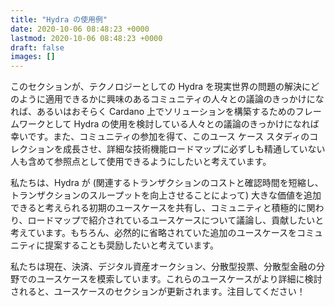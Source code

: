```yaml
---
title: "Hydra の使用例"
date: 2020-10-06 08:48:23 +0000
lastmod: 2020-10-06 08:48:23 +0000
draft: false
images: []
---
```


このセクションが、テクノロジーとしての Hydra を現実世界の問題の解決にどのように適用できるかに興味のあるコミュニティの人々との議論のきっかけになれば、あるいはおそらく Cardano 上でソリューションを構築するためのフレームワークとして Hydra の使用を検討している人々との議論のきっかけになれば幸いです。また、コミュニティの参加を得て、このユース ケース スタディのコレクションを成長させ、詳細な技術機能ロードマップに必ずしも精通していない人も含めて参照点として使用できるようにしたいと考えています。

私たちは、Hydra が (関連するトランザクションのコストと確認時間を短縮し、トランザクションのスループットを向上させることによって) 大きな価値を追加できると考えられる初期のユースケースを共有し、コミュニティと積極的に関わり、ロードマップで紹介されているユースケースについて議論し、貢献したいと考えています。もちろん、必然的に省略されていた追加のユースケースをコミュニティに提案することも奨励したいと考えています。

私たちは現在、決済、デジタル資産オークション、分散型投票、分散型金融の分野でのユースケースを模索しています。これらのユースケースがより詳細に検討されると、ユースケースのセクションが更新されます。注目してください！
